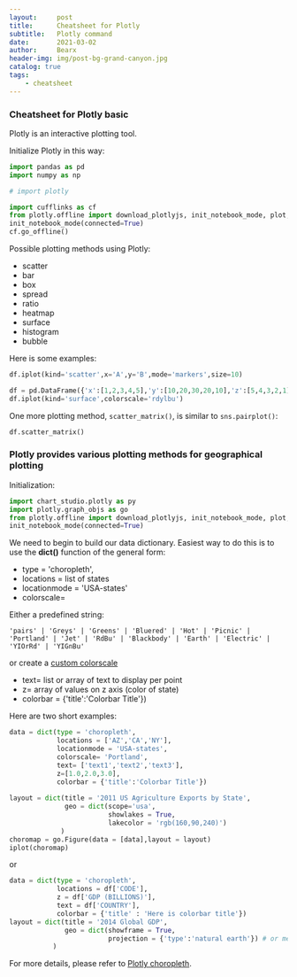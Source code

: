 ```yaml
---
layout:     post
title:      Cheatsheet for Plotly
subtitle:   Plotly command
date:       2021-03-02
author:     Bearx
header-img: img/post-bg-grand-canyon.jpg
catalog: true
tags:
    - cheatsheet
---
```


### Cheatsheet for Plotly basic

Plotly is an interactive plotting tool.

Initialize Plotly in this way:
```python
import pandas as pd
import numpy as np

# import plotly

import cufflinks as cf
from plotly.offline import download_plotlyjs, init_notebook_mode, plot, iplot
init_notebook_mode(connected=True)
cf.go_offline()
```

Possible plotting methods using Plotly:
* scatter
* bar
* box
* spread
* ratio
* heatmap
* surface
* histogram
* bubble

Here is some examples:
```python
df.iplot(kind='scatter',x='A',y='B',mode='markers',size=10)

df = pd.DataFrame({'x':[1,2,3,4,5],'y':[10,20,30,20,10],'z':[5,4,3,2,1]})
df.iplot(kind='surface',colorscale='rdylbu')
```

One more plotting method, `scatter_matrix()`, is similar to `sns.pairplot()`:
```python
df.scatter_matrix()
```

### Plotly provides various plotting methods for geographical plotting
Initialization:
```python
import chart_studio.plotly as py
import plotly.graph_objs as go 
from plotly.offline import download_plotlyjs, init_notebook_mode, plot, iplot
init_notebook_mode(connected=True) 
```

We need to begin to build our data dictionary. Easiest way to do this is to use the **dict()** function of the general form:

* type = 'choropleth',
* locations = list of states
* locationmode = 'USA-states'
* colorscale= 

Either a predefined string:

    'pairs' | 'Greys' | 'Greens' | 'Bluered' | 'Hot' | 'Picnic' | 'Portland' | 'Jet' | 'RdBu' | 'Blackbody' | 'Earth' | 'Electric' | 'YIOrRd' | 'YIGnBu'

or create a [custom colorscale](https://plot.ly/python/heatmap-and-contour-colorscales/)

* text= list or array of text to display per point
* z= array of values on z axis (color of state)
* colorbar = {'title':'Colorbar Title'})

Here are two short examples:
```python
data = dict(type = 'choropleth',
            locations = ['AZ','CA','NY'],
            locationmode = 'USA-states',
            colorscale= 'Portland',
            text= ['text1','text2','text3'],
            z=[1.0,2.0,3.0],
            colorbar = {'title':'Colorbar Title'})
            
layout = dict(title = '2011 US Agriculture Exports by State',
              geo = dict(scope='usa',
                         showlakes = True,
                         lakecolor = 'rgb(160,90,240)')
             )
choromap = go.Figure(data = [data],layout = layout)
iplot(choromap)
```
or
```python
data = dict(type = 'choropleth',
            locations = df['CODE'],
            z = df['GDP (BILLIONS)'],
            text = df['COUNTRY'],
            colorbar = {'title' : 'Here is colorbar title'})
layout = dict(title = '2014 Global GDP',
              geo = dict(showframe = True,
                         projection = {'type':'natural earth'}) # or mercator
           )
```

For more details, please refer to [Plotly choropleth](https://plotly.com/python/reference/#choropleth).
